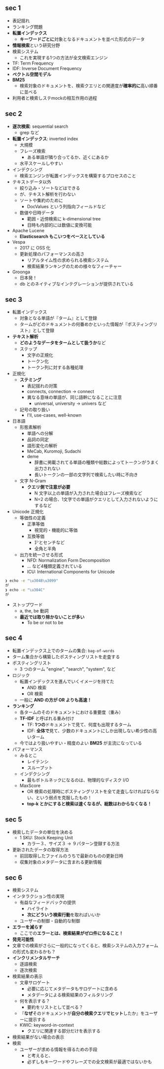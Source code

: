 ## sec 1

- 表記揺れ
- ランキング問題
- **転置インデックス**
  - **キーワードごとに**対象となるドキュメントを並べた形式のデータ
- **情報検索**という研究分野
- 検索システム
  - これを実現する1つの方法が全文検索エンジン
- TF: Term Frequency
- IDF: Inverse Document Frequency
- **ベクトル空間モデル**
- **BM25**
  - 検索対象のドキュメントを、検索クエリとの関連度が**確率的に**高い順番に並べる
- 利用者と検索しステmockの相互作用の過程

## sec 2

- **逐次検索**: sequential search
  - grep など
- **転置インデックス**: inverted index
  - 大規模
  - フレーズ検索
    - ある単語が隣り合ってるか、近くにあるか
  - 水平スケールしやすい
- インデクシング
  - 検索エンジンが転置インデックスを構築するプロセスのこと
- テキストデータ以外
  - 絞り込み・ソートなどはできる
  - が、テキスト解析を行わない
  - ソートや集約のために
    - DocValues という列指向フィールドなど
  - 数値や日時データ
    - 範囲・近傍検索に k-dimensional tree
    - 日時も内部的には数値に変換可能
- Apache Lucene
  - **Elasticsearch もこいつをベースとしている**
- Vespa
  - 2017 に OSS 化
  - 更新処理のパフォーマンスの高さ
    - リアルタイム性の求められる検索システム
    - 検索結果ランキングのための様々なフィーチャー
- Groonga
  - 日本発！
  - db とのネイティブなインテグレーションが提供されている

## sec 3

- 転置インデックス
  - 対象となる単語が『ターム』として登録
  - タームがどのドキュメントの何番めかといった情報が『ポスティングリスト』として登録
- **テキスト解析**
  - **どのようなデータをタームとして扱うか**など
  - ステップ
    - 文字の正規化
    - トークン化
    - トークン列に対する各種処理
- 正規化
  - **ステミング**
    - 表記揺れの対策
    - connects, connection -> connect
    - 異なる意味の単語が、同じ語幹になることに注意
      - universal, university -> univers など
  - 記号の取り扱い
    - I'll, use-cases, well-known
- 日本語
  - 形態素解析
    - 単語への分解
    - 品詞の同定
    - 語形変化の解析
    - MeCab, Kuromoji, Sudachi
    - deme
      - 辞書に掲載されてる単語の種類や総数によってトークンがうまく出力されない
      - 長いトークンの一部の文字列で検索したい時に不向き
  - 文字 N-Gram
    - **クエリ側で注意が必要**
      - N 文字以上の単語が入力された場合はフレーズ検索など
      - N=2 の場合、1文字での単語がクエリとして入力されないようにするなど
- Unicode 正規化
  - 等価性の定義
    - 正準等価
      - 視覚的・機能的に等価
    - 互換等価
      - ㌢とセンチなど
      - 全角と半角
  - 出力を統一させる形式
    - NFD: Normalization Form Decomposition
    - ... など4種類定義されている
    - ICU: International Components for Unicode

``` sh
❯ echo -e "\u304B\u3099"
が
❯ echo -e "\u304C"
が
```

- ストップワード
  - a, the, be 動詞
  - **最近では取り除かないことが多い**
    - To be or not to be

## sec 4

- 転置インデックス上でのタームの集合: `bag-of-words`
- ターム集合から構築したポスティングリストを走査する
- ポスティングリスト
  - 3 つのターム "engine", "search", "system", など
- ロジック
  - 転置インデックスを進んでいくイメージを持てた
    - AND 検索
    - OR 検索
  - 一般に **AND の方が OR よりも高速！**
- **ランキング**
  - 各タームのそのドキュメントにおける重要度（重み）
  - **TF-IDF** と呼ばれる重み付け
    - TF: **1つの**ドキュメントで見て、何度も出現するターム
    - IDF: **全体で**見て、少数のドキュメントにしか出現しない希少性の高いターム
  - 今ではより扱いやすい・精度のよい **BM25** が主流になっている
- パフォーマンス
  - みるとこ
    - レイテンシ
    - スループット
  - インデクシング
    - 最もボトルネックになるのは、物理的なディスク I/O
  - MaxScore
    - OR 検索の処理時にポスティングリストを全て走査しなければならない、という弱点を克服したもの！
    - **top-k とかにすると検索は速くなるが、総数はわからなくなる！**

## sec 5

- 検索したデータの単位を決める
  - 1 SKU: Stock Keeping Unit
    - カラー３、サイズ３ → ９パターン登録する方法
- 更新されたデータの取得方法
  - 前回取得したファイルのうちで最新のものの更新日時
  - 収集対象のメタデータに含まれる更新情報

## sec 6

- 検索システム
- インタラクション性の実現
  - 有益なフィードバックの提供
    - ハイライト
    - **次にどういう検索行動**を取ればいいか
  - ユーザーの制御・自動的な制御
- **エラーを減らす**
  - ここでの**エラーとは、検索結果がゼロ件になること！**
- **発見可能性**
- 文章での検索がさらに一般的になってくると、検索システムの入力フォームの形式も変わるかも？
- **インクリメンタルサーチ**
  - 逐語検索
  - 逐次検索
- 検索結果の表示
  - 文章サロゲート
    - 必要に応じてメタデータもサロゲートに含める
    - メタデータによる検索結果のフィルタリング
  - 何を表示する？
    - 要約をリストとして並べる？
  - 『**なぜ**そのドキュメントが**自分の検索クエリでヒット**したか』をユーザーに提示する
  - KWIC: keyword-in-context
    - クエリに関連する部分だけを表示する
- 検索結果がない場合の表示
- 検索
  - ユーザーが求める情報を得るための手段
    - と考えると、
    - 必ずしもキーワードやフレーズでの全文検索が最適ではないかも
